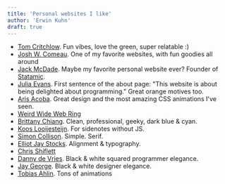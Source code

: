 ```yaml
---
title: 'Personal websites I like'
author: 'Erwin Kuhn'
draft: true
---
```


- [Tom Critchlow](https://tomcritchlow.com). Fun vibes, love the green, super relatable :)
- [Josh W. Comeau](https://joshwcomeau.com). One of my favorite websites, with fun goodies all around 
- [Jack McDade](https://jackmcdade.com/). Maybe my favorite personal website ever? Founder of [Statamic](https://statamic.com/).
- [Julia Evans](https://jvns.ca/about/). First sentence of the about page: "This website is about being delighted about programming." Great orange motives too.
- [Aris Acoba](https://arisacoba.com/about/). Great design and the most amazing CSS animations I've seen.
- [Weird Wide Web Ring](https://weirdwidewebring.net/)
- [Brittany Chiang](https://brittanychiang.com/). Clean, professional, geeky, dark blue & cyan.
- [Koos Looijesteijn](https://www.kooslooijesteijn.net/about). For sidenotes without JS.
- [Simon Collison](https://colly.com/). Simple. Serif.
- [Elliot Jay Stocks](https://elliotjaystocks.com/blog). Alignment & typography.
- [Chris Shiflett](https://shiflett.org/)
- [Danny de Vries](https://www.dandevri.es/writing/). Black & white squared programmer elegance.
- [Jay George](https://jaygeorge.co.uk/). Black & white designer elegance.
- [Tobias Ahlin](https://tobiasahlin.com/blog/). Tons of animations